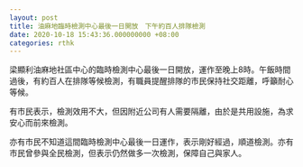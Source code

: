 ```yaml
---
layout: post
title: 油麻地臨時檢測中心最後一日開放　下午約百人排隊檢測
date: 2020-10-18 15:43:36.000000000 +08:00
categories: rthk
---
```


梁顯利油麻地社區中心的臨時檢測中心最後一日開放，運作至晚上8時。午飯時間過後，有約百人在排隊等候檢測，有職員提醒排隊的市民保持社交距離，呼籲耐心等候。

有市民表示，檢測效用不大，但因附近公司有人需要隔離，由於是共用設施，為求安心而前來檢測。

亦有市民不知道這間臨時檢測中心最後一日運作，表示剛好經過，順道檢測。亦有市民曾參與全民檢測，但表示仍然做多一次檢測，保障自己與家人。
